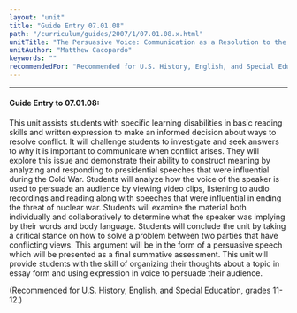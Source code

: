 ```yaml
---
layout: "unit"
title: "Guide Entry 07.01.08"
path: "/curriculum/guides/2007/1/07.01.08.x.html"
unitTitle: "The Persuasive Voice: Communication as a Resolution to the Cold War"
unitAuthor: "Matthew Cacopardo"
keywords: ""
recommendedFor: "Recommended for U.S. History, English, and Special Education, grades 11-12."
---
```

<body>
<hr/>
 <h4>
  Guide Entry to 07.01.08:
 </h4>
 <p>
  This unit assists students with specific learning disabilities in basic reading skills and written expression to make an informed decision about ways to resolve conflict. It will challenge students to investigate and seek answers to why it is important to communicate when conflict arises. They will explore this issue and demonstrate their ability to construct meaning by analyzing and responding to presidential speeches that were influential during the Cold War. Students will analyze how the voice of the speaker is used to persuade an audience by viewing video clips, listening to audio recordings and reading along with speeches that were influential in ending the threat of nuclear war. Students will examine the material both individually and collaboratively to determine what the speaker was implying by their words and body language. Students will conclude the unit by taking a critical stance on how to solve a problem between two parties that have conflicting views. This argument will be in the form of a persuasive speech which will be presented as a final summative assessment. This unit will provide students with the skill of organizing their thoughts about a topic in essay form and using expression in voice to persuade their audience.
 </p>
<p>
  (Recommended for U.S. History, English, and Special Education, grades 11-12.)
 </p>

</body>